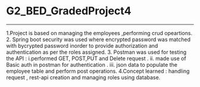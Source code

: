 # G2_BED_GradedProject4
-----------------------------------------------------------------------------------
1.Project is based on managing the employees ,performing crud opeartions.
2. Spring boot security was used where encrypted password was matched with bycrypted password inorder to provide authorization and authentication as per the roles assigned.
3. Postman was used for testing the API :
              i.performed  GET, POST,PUT and Delete request .
              ii. made use of Basic auth in postman for authentication .
              iii. json data to populate the employee table and perform post operations.
4.Concept learned : handling request , rest-api creation and managing roles using database. 
